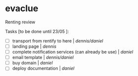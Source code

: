 # evaclue
Renting review

Tasks [to be done until 23/05 ]:
- [ ] transport from rentify to here | *dennis/daniel*
- [ ] landing page | *dennis*
- [ ] complete notification services (can already be use) | *daniel*
- [ ] email template | *dennis/daniel*
- [ ] buy domain | *daniel*
- [ ] deploy documentation | *daniel*
